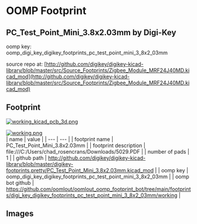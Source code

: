 # OOMP Footprint  
## PC_Test_Point_Mini_3.8x2.03mm  by Digi-Key  
  
oomp key: oomp_digi_key_digikey_footprints_pc_test_point_mini_3_8x2_03mm  
  
source repo at: [http://github.com/digikey/digikey-kicad-library/blob/master/src/Source_Footprints/Zigbee_Module_MRF24J40MD.kicad_mod](http://github.com/digikey/digikey-kicad-library/blob/master/src/Source_Footprints/Zigbee_Module_MRF24J40MD.kicad_mod)  
## Footprint  
  
[![working_kicad_pcb_3d.png](working_kicad_pcb_3d_600.png)](working_kicad_pcb_3d.png)  
  
[![working.png](working_600.png)](working.png)  
| name | value | 
| --- | --- | 
| footprint name | PC_Test_Point_Mini_3.8x2.03mm | 
| footprint description | file:///C:/Users/chad_rosencrans/Downloads/5029.PDF | 
| number of pads | 1 | 
| github path | http://github.com/digikey/digikey-kicad-library/blob/master/digikey-footprints.pretty/PC_Test_Point_Mini_3.8x2.03mm.kicad_mod | 
| oomp key | oomp_digi_key_digikey_footprints_pc_test_point_mini_3_8x2_03mm | 
| oomp bot github | https://github.com/oomlout/oomlout_oomp_footprint_bot/tree/main/footprints/digi_key_digikey_footprints_pc_test_point_mini_3_8x2_03mm/working | 
## Images  
